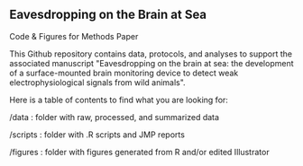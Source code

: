 ## Eavesdropping on the Brain at Sea
Code & Figures for Methods Paper

This Github repository contains data, protocols, and analyses to support the associated manuscript "Eavesdropping on the brain at sea: the development of a surface-mounted brain monitoring device to detect weak electrophysiological signals from wild animals".

Here is a table of contents to find what you are looking for:

/data : folder with raw, processed, and summarized data

/scripts : folder with .R scripts and JMP reports

/figures : folder with figures generated from R and/or edited Illustrator
